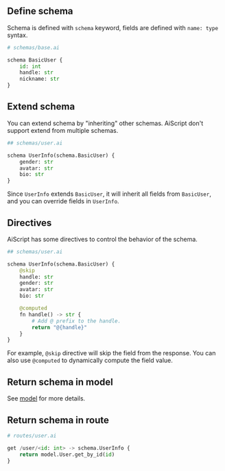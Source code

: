 
## Define schema

Schema is defined with `schema` keyword, fields are defined with `name: type` syntax.

```py
# schemas/base.ai

schema BasicUser {
    id: int
    handle: str
    nickname: str
}

```

## Extend schema

You can extend schema by "inheriting" other schemas. AiScript don't support extend from multiple schemas.

```py
## schemas/user.ai

schema UserInfo(schema.BasicUser) {
    gender: str
    avatar: str
    bio: str
}
```

Since `UserInfo` extends `BasicUser`, it will inherit all fields from `BasicUser`, and you can override fields in `UserInfo`.


## Directives

AiScript has some directives to control the behavior of the schema.

```py
## schemas/user.ai

schema UserInfo(schema.BasicUser) {
    @skip
    handle: str
    gender: str
    avatar: str
    bio: str

    @computed
    fn handle() -> str {
        # Add @ prefix to the handle.
        return "@{handle}"
    }
}
```

For example, `@skip` directive will skip the field from the response. You can also use `@computed` to dynamically compute the field value.

## Return schema in model

See [model](./model.md) for more details.

## Return schema in route

```py
# routes/user.ai

get /user/<id: int> -> schema.UserInfo {
    return model.User.get_by_id(id)
}
```